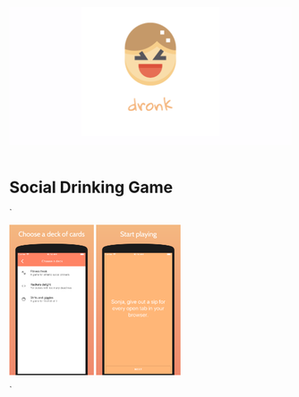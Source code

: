 <div align="center">
    <img src="assets/feature-graphic.png">
</div>
<br>

# Social Drinking Game

`<div style="display: inline-block;">
    <img width="30%" src="assets/screenshot-1.png">
    <img width="30%" src="assets/screenshot-2.png">
</div>`

